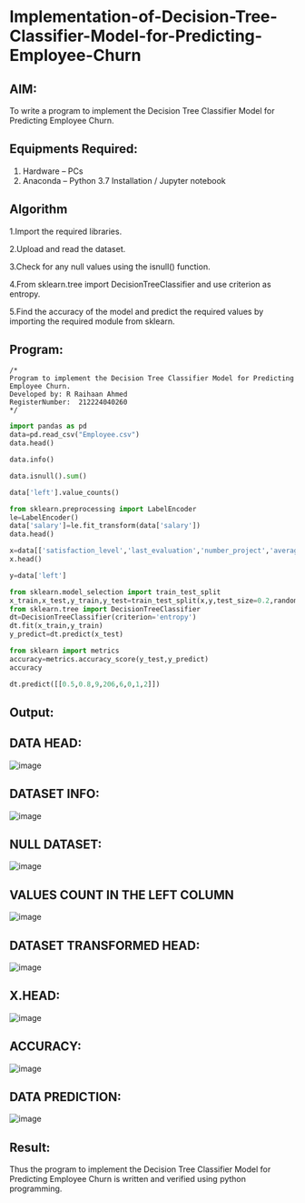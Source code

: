# Implementation-of-Decision-Tree-Classifier-Model-for-Predicting-Employee-Churn

## AIM:
To write a program to implement the Decision Tree Classifier Model for Predicting Employee Churn.

## Equipments Required:
1. Hardware – PCs
2. Anaconda – Python 3.7 Installation / Jupyter notebook

## Algorithm
1.Import the required libraries.

2.Upload and read the dataset.

3.Check for any null values using the isnull() function.

4.From sklearn.tree import DecisionTreeClassifier and use criterion as entropy.

5.Find the accuracy of the model and predict the required values by importing the required module from sklearn.

## Program:
```
/*
Program to implement the Decision Tree Classifier Model for Predicting Employee Churn.
Developed by: R Raihaan Ahmed
RegisterNumber:  212224040260
*/
```
```py
import pandas as pd
data=pd.read_csv("Employee.csv")
data.head()

data.info()

data.isnull().sum()

data['left'].value_counts()

from sklearn.preprocessing import LabelEncoder
le=LabelEncoder()
data['salary']=le.fit_transform(data['salary'])
data.head()

x=data[['satisfaction_level','last_evaluation','number_project','average_montly_hours','time_spend_company','Work_accident','promotion_last_5years','salary']]
x.head()

y=data['left']

from sklearn.model_selection import train_test_split
x_train,x_test,y_train,y_test=train_test_split(x,y,test_size=0.2,random_state=100)
from sklearn.tree import DecisionTreeClassifier
dt=DecisionTreeClassifier(criterion='entropy')
dt.fit(x_train,y_train)
y_predict=dt.predict(x_test)

from sklearn import metrics
accuracy=metrics.accuracy_score(y_test,y_predict)
accuracy

dt.predict([[0.5,0.8,9,206,6,0,1,2]])
```
## Output:
## DATA HEAD:
![image](https://github.com/user-attachments/assets/498bf2ba-94d4-4b64-b5e7-ed86c025c2a9)


## DATASET INFO:
![image](https://github.com/user-attachments/assets/c8d3481a-a95b-4498-9eae-53f9e56742db)


## NULL DATASET:
![image](https://github.com/user-attachments/assets/10872743-9adc-4165-bb4d-758ed72ee08f)


## VALUES COUNT IN THE LEFT COLUMN
![image](https://github.com/user-attachments/assets/4e636576-6f86-40b4-98a3-16dc69911f89)


## DATASET TRANSFORMED HEAD:
![image](https://github.com/user-attachments/assets/f3d2b781-188b-4880-932c-6fb0a477999a)


## X.HEAD:
![image](https://github.com/user-attachments/assets/090d23f2-4a89-457b-8bfc-6efabdc7e063)


## ACCURACY:
![image](https://github.com/user-attachments/assets/1f2344dc-8943-45a8-94b5-e7f1c1492201)


## DATA PREDICTION:
![image](https://github.com/user-attachments/assets/00ad8927-736c-42bc-a1aa-eb64ee07d5ea)


## Result:
Thus the program to implement the  Decision Tree Classifier Model for Predicting Employee Churn is written and verified using python programming.
